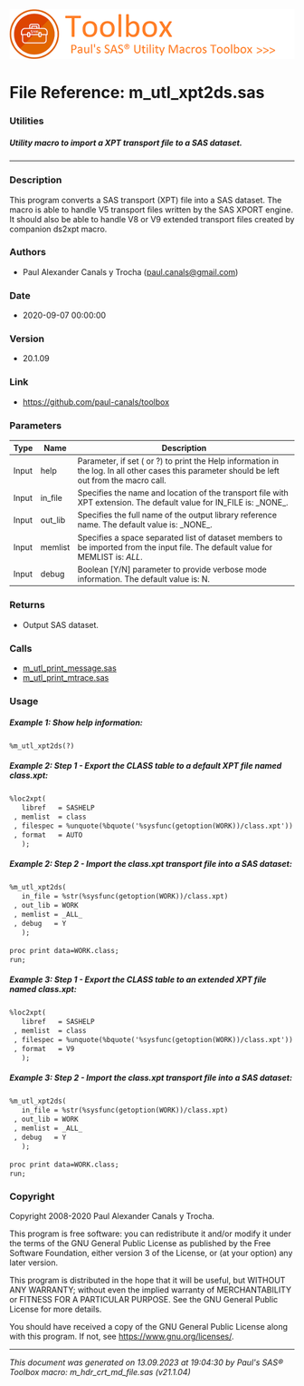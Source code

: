 ![../../misc/images/doc_header.png](../../misc/images/doc_header.png)
# 
# File Reference: m_utl_xpt2ds.sas

### Utilities

##### Utility macro to import a XPT transport file to a SAS dataset.

***

### Description
This program converts a SAS transport (XPT) file into a SAS dataset. The macro is able to handle V5 transport files written by the SAS XPORT engine. It should also be able to handle V8 or V9 extended transport files created by companion ds2xpt macro.

### Authors
* Paul Alexander Canals y Trocha (paul.canals@gmail.com)

### Date
* 2020-09-07 00:00:00

### Version
* 20.1.09

### Link
* https://github.com/paul-canals/toolbox

### Parameters
| Type | Name | Description |
| ---- | ---- | ----------- |
| Input | help | Parameter, if set ( or ?) to print the Help information in the log. In all other cases this parameter should be left out from the macro call. |
| Input | in_file | Specifies the name and location of the transport file with XPT extension. The default value for IN_FILE is: \_NONE\_. |
| Input | out_lib | Specifies the full name of the output library reference name. The default value is: \_NONE\_. |
| Input | memlist | Specifies a space separated list of dataset members to be imported from the input file. The default value for MEMLIST is: _ALL_. |
| Input | debug | Boolean [Y/N] parameter to provide verbose mode information. The default value is: N. |

### Returns
* Output SAS dataset.

### Calls
* [m_utl_print_message.sas](m_utl_print_message.md)
* [m_utl_print_mtrace.sas](m_utl_print_mtrace.md)

### Usage

##### Example 1: Show help information:
```sas
%m_utl_xpt2ds(?)
```

##### Example 2: Step 1 - Export the CLASS table to a default XPT file named class.xpt:
```sas
%loc2xpt(
   libref   = SASHELP
 , memlist  = class
 , filespec = %unquote(%bquote('%sysfunc(getoption(WORK))/class.xpt'))
 , format   = AUTO
   );
```

##### Example 2: Step 2 - Import the class.xpt transport file into a SAS dataset:
```sas
%m_utl_xpt2ds(
   in_file = %str(%sysfunc(getoption(WORK))/class.xpt)
 , out_lib = WORK
 , memlist = _ALL_
 , debug   = Y
   );

proc print data=WORK.class;
run;
```

##### Example 3: Step 1 - Export the CLASS table to an extended XPT file named class.xpt:
```sas
%loc2xpt(
   libref   = SASHELP
 , memlist  = class
 , filespec = %unquote(%bquote('%sysfunc(getoption(WORK))/class.xpt'))
 , format   = V9
   );
```

##### Example 3: Step 2 - Import the class.xpt transport file into a SAS dataset:
```sas
%m_utl_xpt2ds(
   in_file = %str(%sysfunc(getoption(WORK))/class.xpt)
 , out_lib = WORK
 , memlist = _ALL_
 , debug   = Y
   );

proc print data=WORK.class;
run;
```

### Copyright
Copyright 2008-2020 Paul Alexander Canals y Trocha. 
 
This program is free software: you can redistribute it and/or modify 
it under the terms of the GNU General Public License as published by 
the Free Software Foundation, either version 3 of the License, or 
(at your option) any later version. 
 
This program is distributed in the hope that it will be useful, 
but WITHOUT ANY WARRANTY; without even the implied warranty of 
MERCHANTABILITY or FITNESS FOR A PARTICULAR PURPOSE. See the 
GNU General Public License for more details. 
 
You should have received a copy of the GNU General Public License 
along with this program. If not, see <https://www.gnu.org/licenses/>. 


***
*This document was generated on 13.09.2023 at 19:04:30  by Paul's SAS&reg; Toolbox macro: m_hdr_crt_md_file.sas (v21.1.04)*

